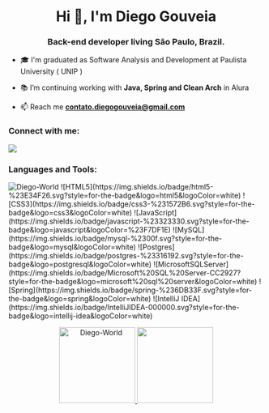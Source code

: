 <h1 align="center">Hi 👋, I'm Diego Gouveia</h1>
<h3 align="center">Back-end developer living São Paulo, Brazil.</h3>

- 🎓 I'm graduated as Software Analysis and Development at Paulista University ( UNIP )

- 📚 I’m continuing working with **Java, Spring and Clean Arch** in Alura

- 📫 Reach me **contato.diegogouveia@gmail.com**

<h3 align="left">Connect with me:</h3>
<div> 
  <a href="https://www.linkedin.com/in/techdiegogouveia/" target="_blank"><img src="https://img.shields.io/badge/-LinkedIn-%230077B5?style=for-the-badge&logo=linkedin&logoColor=white" target="_blank"></a> 
	
<h3 align="left">Languages and Tools:</h3>

<p>
<img src="https://img.shields.io/badge/java-%23ED8B00.svg?style=for-the-badge&logo=openjdk&logoColor=white" alt="Diego-World" />
  ![HTML5](https://img.shields.io/badge/html5-%23E34F26.svg?style=for-the-badge&logo=html5&logoColor=white)
  ![CSS3](https://img.shields.io/badge/css3-%231572B6.svg?style=for-the-badge&logo=css3&logoColor=white)
  ![JavaScript](https://img.shields.io/badge/javascript-%23323330.svg?style=for-the-badge&logo=javascript&logoColor=%23F7DF1E)
  ![MySQL](https://img.shields.io/badge/mysql-%2300f.svg?style=for-the-badge&logo=mysql&logoColor=white)
  ![Postgres](https://img.shields.io/badge/postgres-%23316192.svg?style=for-the-badge&logo=postgresql&logoColor=white)
  ![MicrosoftSQLServer](https://img.shields.io/badge/Microsoft%20SQL%20Server-CC2927?style=for-the-badge&logo=microsoft%20sql%20server&logoColor=white)
  ![Spring](https://img.shields.io/badge/spring-%236DB33F.svg?style=for-the-badge&logo=spring&logoColor=white)
  ![IntelliJ IDEA](https://img.shields.io/badge/IntelliJIDEA-000000.svg?style=for-the-badge&logo=intellij-idea&logoColor=white)
</p>

<div align="center">
  <a href="https://github.com/Diego-World">
  <img height="150em" src="https://github-readme-streak-stats.herokuapp.com/?user=Diego-World&theme=dark" alt="Diego-World" />
  <img height="150em" src="https://github-readme-stats.vercel.app/api/top-langs/?username=Diego-World&layout=compact&langs_count=7&theme=dark"/>
